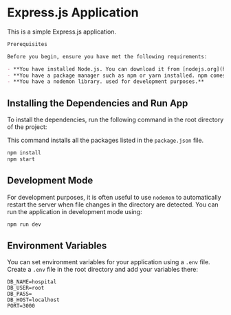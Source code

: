 
# Express.js Application

This is a simple Express.js application.

```markdown
Prerequisites

Before you begin, ensure you have met the following requirements:

- **You have installed Node.js. You can download it from [nodejs.org](https://nodejs.org/).**
- **You have a package manager such as npm or yarn installed. npm comes with Node.js installation.**
- **You have a nodemon library. used for development purposes.**

```

## Installing the Dependencies and Run App

To install the dependencies, run the following command in the root directory of the project:

This command installs all the packages listed in the `package.json` file.

```bash
npm install
npm start
```

## Development Mode

For development purposes, it is often useful to use `nodemon` to automatically restart the server when file changes in the directory are detected. You can run the application in development mode using:

```bash
npm run dev
```

## Environment Variables

You can set environment variables for your application using a `.env` file. Create a `.env` file in the root directory and add your variables there:

```env
DB_NAME=hospital
DB_USER=root
DB_PASS=
DB_HOST=localhost
PORT=3000
```
